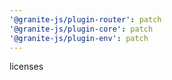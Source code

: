 ```yaml
---
'@granite-js/plugin-router': patch
'@granite-js/plugin-core': patch
'@granite-js/plugin-env': patch
---
```


licenses
